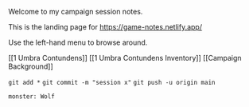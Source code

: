 Welcome to my campaign session notes.

This is the landing page for https://game-notes.netlify.app/

Use the left-hand menu to browse around.

[[1 Umbra Contundens]]
[[1 Umbra Contundens  Inventory]]
[[Campaign Background]]

`git add *`
`git commit -m "session x"`
`git push -u origin main`

```statblock
monster: Wolf
```




